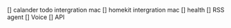 [] calander todo  intergration mac
[] homekit intergration mac
[] health 
[] RSS agent 
[] Voice 
[] API 